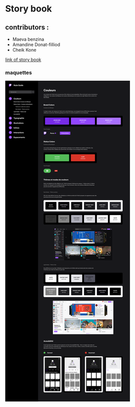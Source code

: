 # Story book

## contributors :
- Maeva benzina
- Amandine Donat-filliod
- Cheik Kone

[link of story book](https://storybook-bdk.netlify.app/?path=/story/couleurs-couleurs--couleurs)


### maquettes

![Maquettes](Twitch-Style-Guide.png)

